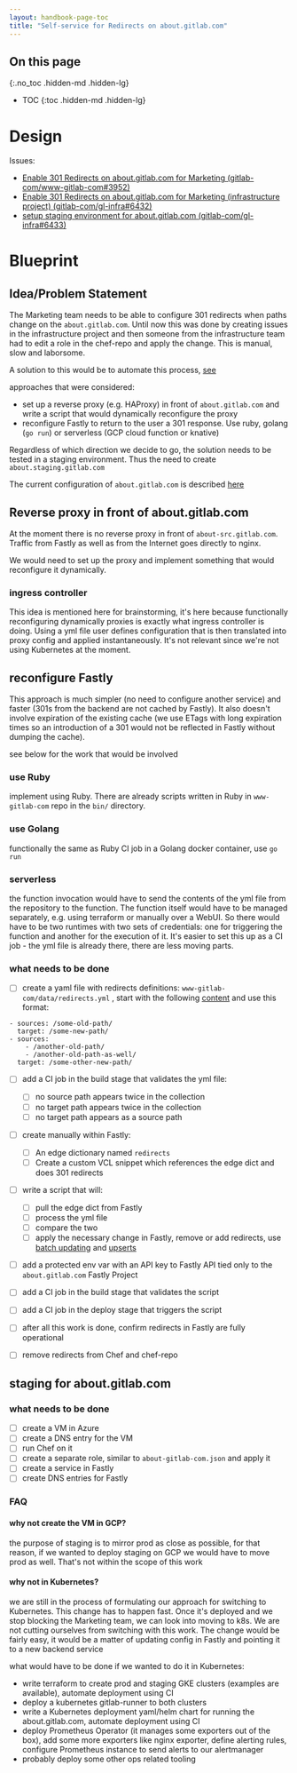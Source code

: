 ```yaml
---
layout: handbook-page-toc
title: "Self-service for Redirects on about.gitlab.com"
---
```


## On this page
{:.no_toc .hidden-md .hidden-lg}

- TOC
{:toc .hidden-md .hidden-lg}

# Design

Issues:

* [Enable 301 Redirects on about.gitlab.com for Marketing (gitlab-com/www-gitlab-com#3952)](https://gitlab.com/gitlab-com/www-gitlab-com/issues/3952)
* [Enable 301 Redirects on about.gitlab.com for Marketing (infrastructure project) (gitlab-com/gl-infra#6432)](https://gitlab.com/gitlab-com/gl-infra/infrastructure/issues/6432)
* [setup staging environment for about.gitlab.com (gitlab-com/gl-infra#6433)](https://gitlab.com/gitlab-com/gl-infra/infrastructure/issues/6433)

# Blueprint

## Idea/Problem Statement

The Marketing team needs to be able to configure 301 redirects when paths change on the `about.gitlab.com`. Until now this was done by creating issues in the infrastructure project and then someone from the infrastructure team had to edit a role in the chef-repo and apply the change. This is manual, slow and laborsome.

A solution to this would be to automate this process, [see](https://gitlab.com/gitlab-com/www-gitlab-com/issues/3952)

approaches that were considered:
- set up a reverse proxy (e.g. HAProxy) in front of `about.gitlab.com` and write a script that would dynamically reconfigure the proxy
- reconfigure Fastly to return to the user a 301 response. Use ruby, golang (`go run`) or serverless (GCP cloud function or knative)

Regardless of which direction we decide to go, the solution needs to be tested in a staging environment. Thus the need to create `about.staging.gitlab.com`

The current configuration of `about.gitlab.com` is described [here](https://gitlab.com/gitlab-com/runbooks/tree/master/howto/about-gitlab-com.md)

## Reverse proxy in front of about.gitlab.com ##

At the moment there is no reverse proxy in front of `about-src.gitlab.com`. Traffic from Fastly as well as from the Internet goes directly to nginx.

We would need to set up the proxy and implement something that would reconfigure it dynamically.

### ingress controller ###

This idea is mentioned here for brainstorming, it's here because functionally reconfiguring dynamically proxies is exactly what ingress controller is doing. Using a yml file user defines configuration that is then translated into proxy config and applied instantaneously. It's not relevant since we're not using Kubernetes at the moment.

## reconfigure Fastly ##

This approach is much simpler (no need to configure another service) and faster (301s from the backend are not cached by Fastly). It also doesn't involve expiration of the existing cache (we use ETags with long expiration times so an introduction of a 301 would not be reflected in Fastly without dumping the cache).

see below for the work that would be involved

### use Ruby ###

implement using Ruby. There are already scripts written in Ruby in `www-gitlab-com` repo in the `bin/` directory.

### use Golang ###

functionally the same as Ruby
CI job in a Golang docker container, use `go run`

### serverless ###

the function invocation would have to send the contents of the yml file from the repository to the function. The function itself would have to be managed separately, e.g. using terraform or manually over a WebUI. So there would have to be two runtimes with two sets of credentials: one for triggering the function and another for the execution of it. It's easier to set this up as a CI job - the yml file is already there, there are less moving parts.

### what needs to be done ###

* [ ] create a yaml file with redirects definitions: `www-gitlab-com/data/redirects.yml` , start with the following [content](https://ops.gitlab.net/gitlab-cookbooks/chef-repo/blob/master/roles/about-gitlab-com.json#L21) and use this format:

```
- sources: /some-old-path/ 
  target: /some-new-path/
- sources:
    - /another-old-path/
    - /another-old-path-as-well/
  target: /some-other-new-path/
```

* [ ] add a CI job in the build stage that validates the yml file:
  * [ ] no source path appears twice in the collection
  * [ ] no target path appears twice in the collection
  * [ ] no target path appears as a source path
* [ ] create manually within Fastly:
  * [ ] An edge dictionary named `redirects`
  * [ ] Create a custom VCL snippet which references the edge dict and does 301 redirects
* [ ] write a script that will:
  * [ ] pull the edge dict from Fastly
  * [ ] process the yml file
  * [ ] compare the two
  * [ ] apply the necessary change in Fastly, remove or add redirects, use [batch updating](https://docs.fastly.com/guides/edge-dictionaries/working-with-dictionary-items-using-the-api#batch-updating-dictionary-items) and [upserts](https://docs.fastly.com/guides/edge-dictionaries/working-with-dictionary-items-using-the-api#upserting-dictionary-items)
* [ ] add a protected env var with an API key to Fastly API tied only to the `about.gitlab.com` Fastly Project
* [ ] add a CI job in the build stage that validates the script
* [ ] add a CI job in the deploy stage that triggers the script
* [ ] after all this work is done, confirm redirects in Fastly are fully operational
* [ ] remove redirects from Chef and chef-repo


## staging for about.gitlab.com ##

### what needs to be done ###

* [ ] create a VM in Azure
* [ ] create a DNS entry for the VM
* [ ] run Chef on it
* [ ] create a separate role, similar to `about-gitlab-com.json` and apply it
* [ ] create a service in Fastly
* [ ] create DNS entries for Fastly

### FAQ ###

#### why not create the VM in GCP? ####

the purpose of staging is to mirror prod as close as possible, for that reason, if we wanted to deploy staging on GCP we would have to move prod as well. That's not within the scope of this work

#### why not in Kubernetes? ####

we are still in the process of formulating our approach for switching to Kubernetes. This change has to happen fast. Once it's deployed and we stop blocking the Marketing team, we can look into moving to k8s. We are not cutting ourselves from switching with this work. The change would be fairly easy, it would be a matter of updating config in Fastly and pointing it to a new backend service

what would have to be done if we wanted to do it in Kubernetes:
- write terraform to create prod and staging GKE clusters (examples are available), automate deployment using CI
- deploy a kubernetes gitlab-runner to both clusters
- write a Kubernetes deployment yaml/helm chart for running the about.gitlab.com, automate deployment using CI
- deploy Prometheus Operator (it manages some exporters out of the box), add some more exporters like nginx exporter, define alerting rules, configure Prometheus instance to send alerts to our alertmanager
- probably deploy some other ops related tooling

